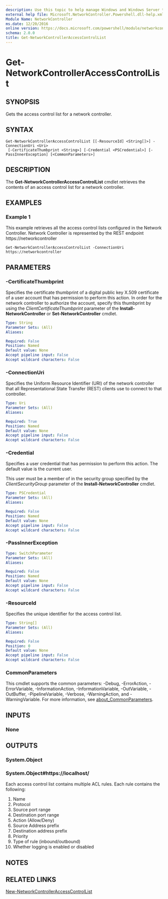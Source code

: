 ```yaml
---
description: Use this topic to help manage Windows and Windows Server technologies with Windows PowerShell.
external help file: Microsoft.NetworkController.Powershell.dll-help.xml
Module Name: NetworkController
ms.date: 12/20/2016
online version: https://docs.microsoft.com/powershell/module/networkcontroller/get-networkcontrolleraccesscontrollist?view=windowsserver2022-ps&wt.mc_id=ps-gethelp
schema: 2.0.0
title: Get-NetworkControllerAccessControlList
---
```


# Get-NetworkControllerAccessControlList

## SYNOPSIS
Gets the access control list for a network controller.

## SYNTAX

```
Get-NetworkControllerAccessControlList [[-ResourceId] <String[]>] -ConnectionUri <Uri>
 [-CertificateThumbprint <String>] [-Credential <PSCredential>] [-PassInnerException] [<CommonParameters>]
```

## DESCRIPTION
The **Get-NetworkControllerAccessControlList** cmdlet retrieves the contents of an access control list for a network controller.

## EXAMPLES

### Example 1
This example retrieves all the access control lists configured in the Network Controller. Network Controller is represented by the REST endpoint https://networkcontroller

```
Get-NetworkControllerAccessControlList -ConnectionUri https://networkcontroller
```

## PARAMETERS

### -CertificateThumbprint
Specifies the certificate thumbprint of a digital public key X.509 certificate of a user account that has permission to perform this action.
In order for the network controller to authorize the account, specify this thumbprint by using the *ClientCertificateThumbprint* parameter of the **Install-NetworkController** or **Set-NetworkController** cmdlet.

```yaml
Type: String
Parameter Sets: (All)
Aliases: 

Required: False
Position: Named
Default value: None
Accept pipeline input: False
Accept wildcard characters: False
```

### -ConnectionUri
Specifies the Uniform Resource Identifier (URI) of the network controller that all Representational State Transfer (REST) clients use to connect to that controller.

```yaml
Type: Uri
Parameter Sets: (All)
Aliases: 

Required: True
Position: Named
Default value: None
Accept pipeline input: False
Accept wildcard characters: False
```

### -Credential
Specifies a user credential that has permission to perform this action.
The default value is the current user.

This user must be a member of in the security group specified by the *ClientSecurityGroup* parameter of the **Install-NetworkController** cmdlet.

```yaml
Type: PSCredential
Parameter Sets: (All)
Aliases: 

Required: False
Position: Named
Default value: None
Accept pipeline input: False
Accept wildcard characters: False
```

### -PassInnerException


```yaml
Type: SwitchParameter
Parameter Sets: (All)
Aliases: 

Required: False
Position: Named
Default value: None
Accept pipeline input: False
Accept wildcard characters: False
```

### -ResourceId
Specifies the unique identifier for the access control list.

```yaml
Type: String[]
Parameter Sets: (All)
Aliases: 

Required: False
Position: 0
Default value: None
Accept pipeline input: False
Accept wildcard characters: False
```

### CommonParameters
This cmdlet supports the common parameters: -Debug, -ErrorAction, -ErrorVariable, -InformationAction, -InformationVariable, -OutVariable, -OutBuffer, -PipelineVariable, -Verbose, -WarningAction, and -WarningVariable. For more information, see [about_CommonParameters](https://go.microsoft.com/fwlink/?LinkID=113216).

## INPUTS

### None

## OUTPUTS

### System.Object

### System.Object#https://localhost/

Each access control list contains multiple ACL rules. Each rule contains the following:
1. Name
2. Protocol
3. Source port range
4. Destination port range
5. Action (Allow/Deny)
6. Source Address prefix
7. Destination address prefix
8. Priority
9. Type of rule (inbound/outbound)
10. Whether logging is enabled or disabled

## NOTES

## RELATED LINKS

[New-NetworkControllerAccessControlList](./New-NetworkControllerAccessControlList.md)

